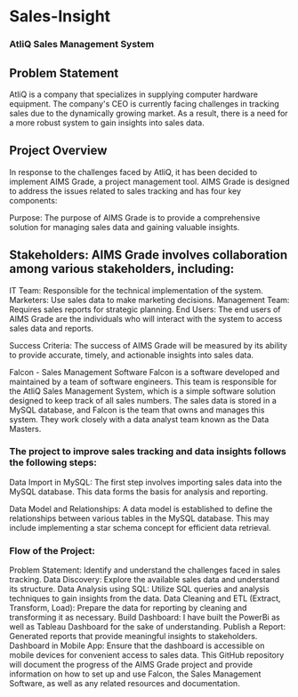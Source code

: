 # Sales-Insight
### AtliQ Sales Management System
## Problem Statement
AtliQ is a company that specializes in supplying computer hardware equipment. The company's CEO is currently facing challenges in tracking sales due to the dynamically growing market. As a result, there is a need for a more robust system to gain insights into sales data.

## Project Overview
In response to the challenges faced by AtliQ, it has been decided to implement AIMS Grade, a project management tool. AIMS Grade is designed to address the issues related to sales tracking and has four key components:

Purpose: The purpose of AIMS Grade is to provide a comprehensive solution for managing sales data and gaining valuable insights.

## Stakeholders: AIMS Grade involves collaboration among various stakeholders, including:

IT Team: Responsible for the technical implementation of the system.
Marketers: Use sales data to make marketing decisions.
Management Team: Requires sales reports for strategic planning.
End Users: The end users of AIMS Grade are the individuals who will interact with the system to access sales data and reports.

Success Criteria: The success of AIMS Grade will be measured by its ability to provide accurate, timely, and actionable insights into sales data.

Falcon - Sales Management Software
Falcon is a software developed and maintained by a team of software engineers. This team is responsible for the AtliQ Sales Management System, which is a simple software solution designed to keep track of all sales numbers. The sales data is stored in a MySQL database, and Falcon is the team that owns and manages this system. They work closely with a data analyst team known as the Data Masters.

### The project to improve sales tracking and data insights follows the following steps:

Data Import in MySQL: The first step involves importing sales data into the MySQL database. This data forms the basis for analysis and reporting.

Data Model and Relationships: A data model is established to define the relationships between various tables in the MySQL database. This may include implementing a star schema concept for efficient data retrieval.

### Flow of the Project:

Problem Statement: Identify and understand the challenges faced in sales tracking.
Data Discovery: Explore the available sales data and understand its structure.
Data Analysis using SQL: Utilize SQL queries and analysis techniques to gain insights from the data.
Data Cleaning and ETL (Extract, Transform, Load): Prepare the data for reporting by cleaning and transforming it as necessary.
Build Dashboard: I have built the PowerBi as well as Tableau Dashboard for the sake of understanding.
Publish a Report: Generated reports that provide meaningful insights to stakeholders.
Dashboard in Mobile App: Ensure that the dashboard is accessible on mobile devices for convenient access to sales data.
This GitHub repository will document the progress of the AIMS Grade project and provide information on how to set up and use Falcon, the Sales Management Software, as well as any related resources and documentation.







